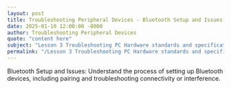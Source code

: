 ```yaml
---
layout: post
title: Troubleshooting Peripheral Devices - Bluetooth Setup and Issues
date: 2025-01-10 12:00:00 -0000
author: Troubleshooting Peripheral Devices
quote: "content here"
subject: "Lesson 3 Troubleshooting PC Hardware standards and specifications"
permalink: "/Lesson 3 Troubleshooting PC Hardware standards and specifications/Troubleshooting Peripheral Devices/Troubleshooting Peripheral Devices - Bluetooth Setup and Issues"
---
```


Bluetooth Setup and Issues: Understand the process of setting up Bluetooth devices, including pairing and troubleshooting connectivity or interference.
